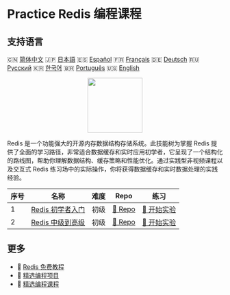 # Practice Redis 编程课程

## 支持语言

🇨🇳 [简体中文](README_zh.md) 🇯🇵 [日本語](README_ja.md) 🇪🇸 [Español](README_es.md) 🇫🇷 [Français](README_fr.md) 🇩🇪 [Deutsch](README_de.md) 🇷🇺 [Русский](README_ru.md) 🇰🇷 [한국어](README_ko.md) 🇧🇷 [Português](README_pt.md) 🇺🇸 [English](README.md) 

<div align="center">
<img width="128px" src="https://file.labex.io/path/4MMYfz8sH7hJ.png">
</div>

Redis 是一个功能强大的开源内存数据结构存储系统。此技能树为掌握 Redis 提供了全面的学习路径，非常适合数据缓存和实时应用初学者，它呈现了一个结构化的路线图，帮助你理解数据结构、缓存策略和性能优化。通过实践型非视频课程以及交互式 Redis 练习场中的实际操作，你将获得数据缓存和实时数据处理的实践经验。

|   序号 | 名称                                                                           | 难度   | Repo                                                                    | 练习                                                                      |
|--------|--------------------------------------------------------------------------------|--------|-------------------------------------------------------------------------|---------------------------------------------------------------------------|
|      1 | [Redis 初学者入门](https://labex.io/zh/courses/redis-for-beginners)            | 初级   | [🔗 Repo](https://github.com/labex-labs/redis-for-beginners)            | [🚀 开始实验](https://labex.io/zh/courses/redis-for-beginners)            |
|      2 | [Redis 中级到高级](https://labex.io/zh/courses/redis-intermediate-to-advanced) | 初级   | [🔗 Repo](https://github.com/labex-labs/redis-intermediate-to-advanced) | [🚀 开始实验](https://labex.io/zh/courses/redis-intermediate-to-advanced) |

## 更多

- 🔗 [Redis 免费教程](https://github.com/labex-labs/redis-free-tutorials)
- 🔗 [精选编程项目](https://github.com/labex-labs/awesome-programming-projects)
- 🔗 [精选编程课程](https://github.com/labex-labs/awesome-programming-courses)

